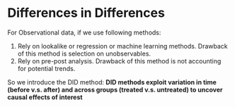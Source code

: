 # Differences in Differences

For Observational data, if we use following methods:

1. Rely on lookalike or regression or machine learning methods. Drawback of this method is selection on unobservables.
2. Rely on pre-post analysis. Drawback of this method is not accounting for potential trends.

So we introduce the DID method: **DID methods exploit variation in time (before v.s. after) and across groups (treated v.s. untreated) to uncover causal effects of interest**

